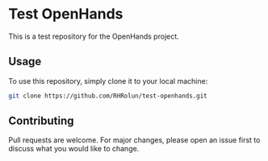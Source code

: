 # Test OpenHands

This is a test repository for the OpenHands project.

## Usage

To use this repository, simply clone it to your local machine:

```bash
git clone https://github.com/RHRolun/test-openhands.git
```

## Contributing

Pull requests are welcome. For major changes, please open an issue first to discuss what you would like to change.


